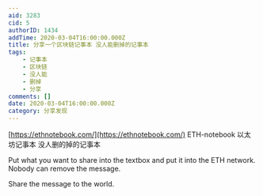 ```yaml
---
aid: 3283
cid: 5
authorID: 1434
addTime: 2020-03-04T16:00:00.000Z
title: 分享一个区块链记事本 没人能删掉的记事本
tags:
    - 记事本
    - 区块链
    - 没人能
    - 删掉
    - 分享
comments: []
date: 2020-03-04T16:00:00.000Z
category: 分享发现
---
```


[https://ethnotebook.com/](https://ethnotebook.com/) ETH-notebook 以太坊记事本 没人删的掉的记事本

Put what you want to share into the textbox and put it into the ETH network. Nobody can remove the message.

Share the message to the world.
